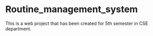 # Routine_management_system
This is a web project that has been created for 5th semester in CSE department.
